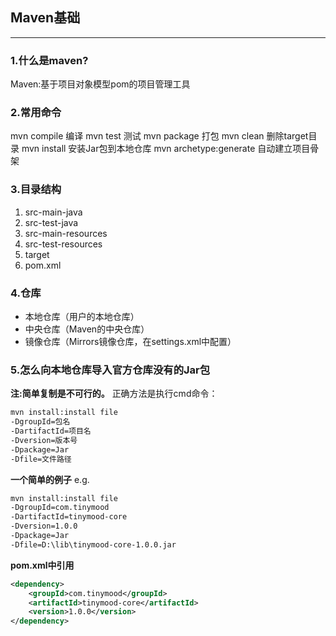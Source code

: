 ## Maven基础


----------


### 1.什么是maven?
Maven:基于项目对象模型pom的项目管理工具

### 2.常用命令
mvn compile 编译
mvn test 测试
mvn package 打包
mvn clean 删除target目录
mvn install 安装Jar包到本地仓库
mvn archetype:generate 自动建立项目骨架

### 3.目录结构

1. src-main-java
2. src-test-java
3. src-main-resources
4. src-test-resources
5. target
6. pom.xml

### 4.仓库
- 本地仓库（用户的本地仓库）
- 中央仓库（Maven的中央仓库）
- 镜像仓库（Mirrors镜像仓库，在settings.xml中配置）

### 5.怎么向本地仓库导入官方仓库没有的Jar包
**注:简单复制是不可行的。**
正确方法是执行cmd命令：
```xml
mvn install:install file
-DgroupId=包名
-DartifactId=项目名
-Dversion=版本号
-Dpackage=Jar
-Dfile=文件路径
```
**一个简单的例子**
e.g.
```xml
mvn install:install file
-DgroupId=com.tinymood
-DartifactId=tinymood-core
-Dversion=1.0.0
-Dpackage=Jar
-Dfile=D:\lib\tinymood-core-1.0.0.jar
```

**pom.xml中引用**
```xml
<dependency>
    <groupId>com.tinymood</groupId>
    <artifactId>tinymood-core</artifactId>
    <version>1.0.0</version>
</dependency>
```
